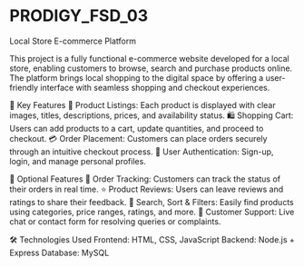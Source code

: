 # PRODIGY_FSD_03 
Local Store E-commerce Platform

This project is a fully functional e-commerce website developed for a local store, enabling customers to browse, search and purchase products online. The platform brings local shopping to the digital space by offering a user-friendly interface with seamless shopping and checkout experiences.

🚀 Key Features
🏪 Product Listings: Each product is displayed with clear images, titles, descriptions, prices, and availability status.
🛍️ Shopping Cart: Users can add products to a cart, update quantities, and proceed to checkout.
💳 Order Placement: Customers can place orders securely through an intuitive checkout process.
🔐 User Authentication: Sign-up, login, and manage personal profiles.

🌟 Optional Features
🚚 Order Tracking: Customers can track the status of their orders in real time.
⭐ Product Reviews: Users can leave reviews and ratings to share their feedback.
🔎 Search, Sort & Filters: Easily find products using categories, price ranges, ratings, and more.
💬 Customer Support: Live chat or contact form for resolving queries or complaints.

🛠️ Technologies Used
Frontend: HTML, CSS, JavaScript
Backend: Node.js + Express 
Database: MySQL 
